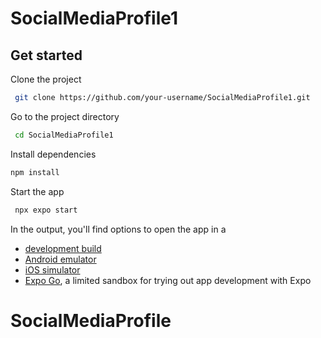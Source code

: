
<h1>SocialMediaProfile1</h1>

## Get started

Clone the project
```bash
 git clone https://github.com/your-username/SocialMediaProfile1.git
```
Go to the project directory
```bash
 cd SocialMediaProfile1
```
Install dependencies

   ```bash
   npm install
   ```
Start the app

   ```bash
    npx expo start
   ```

In the output, you'll find options to open the app in a

- [development build](https://docs.expo.dev/develop/development-builds/introduction/)
- [Android emulator](https://docs.expo.dev/workflow/android-studio-emulator/)
- [iOS simulator](https://docs.expo.dev/workflow/ios-simulator/)
- [Expo Go](https://expo.dev/go), a limited sandbox for trying out app development with Expo


# SocialMediaProfile

